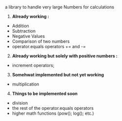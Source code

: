 a library to handle very large Numbers for calculations

 1. **Already working :**
  * Addition
  * Subtraction
  * Negative Values
  * Comparison of two numbers
  * operator.equals operators += and -=
  
 2. **Already working but solely with positive numbers :**
  * increment operators;
  
 3. **Somehwat implemented but not yet working**
  * multiplication
  
 4. **Things to be implemented soon** 
  * division
  * the rest of the operator.equals operators
  * higher math functions (pow(); log(); etc.)
